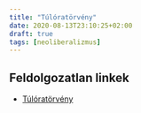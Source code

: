 ```yaml
---
title: "Túlóratörvény"
date: 2020-08-13T23:10:25+02:00
draft: true
tags: [neoliberalizmus]
---
```


## Feldolgozatlan linkek

- [Túlóratörvény](https://index.hu/aktak/tuloratorveny_roviden_szakszervezet_munka_torvenykonyve_munkaido/)

